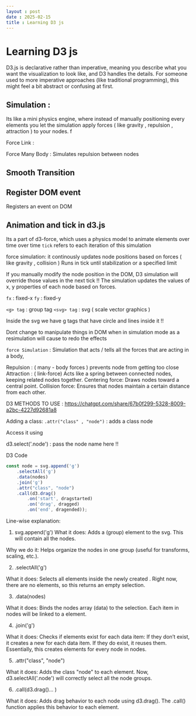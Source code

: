```yaml
---
layout : post
date : 2025-02-15
title : Learning D3 js 
---
```


# Learning D3 js 
D3.js is declarative rather than imperative, meaning you describe what you want the visualization to look like, and D3 handles the details. For someone used to more imperative approaches (like traditional programming), this might feel a bit abstract or confusing at first.

## Simulation : 

Its like a mini physics engine, where instead of manually positioning every elements you let the simulation apply forces ( like gravity , repulsion , attraction ) to your nodes. 
f

Force Link : 

Force Many Body : Simulates repulsion between nodes 


## Smooth Transition 


## Register DOM event

Registers an event on DOM 

## Animation and tick in d3.js 

Its a part of d3-force, which uses a physics model to animate elements over time over time 
`tick` refers to each iteration of this simulation 

force simulation: it continously updates node positions based on forces ( like gravity , collision ) 
Runs in tick until stabilization or a specified limit 

If you manually modify the node position in the DOM, D3 simulation will override those values in the next tick !!
The simulation updates the values of x, y properties of each node based on forces. 

`fx` : fixed-x
`fy` : fixed-y

`<g> tag` : group tag 
`<svg> tag` : svg ( scale vector graphics ) 

Inside the svg we have g tags that have circle and lines inside it !! 

Dont change to manipulate things in DOM when in simulation mode as a resimulation will cause to redo the effects  

`force Simulation` : Simulation that acts / tells all the forces that are acting in a body, 

Repulsion : ( many - body forces ) prevents node from getting too close 
Attraction : ( link-force)  Acts like a spring between connected nodes, keeping related nodes together.
Centering force: Draws nodes toward a central point.
Collision force: Ensures that nodes maintain a certain distance from each other.


D3 METHODS TO USE : https://chatgpt.com/share/67b0f299-5328-8009-a2bc-4227d92681a8

Adding a class: 
`.attr("class" , "node")` : adds a class node

Access it using 

d3.select('.node') : pass the node name here !! 



D3 Code 
```javascript
const node = svg.append('g')  
    .selectAll('g')  
    .data(nodes)  
    .join('g')  
    .attr("class", "node")  
    .call(d3.drag()  
        .on('start', dragstarted)  
        .on('drag', dragged)  
        .on('end', dragended));  
```

Line-wise explanation: 

1) svg.append('g')
What it does:
    Adds a <g> (group) element to the svg.
    This <g> will contain all the nodes.

Why we do it:
    Helps organize the nodes in one group (useful for transforms, scaling, etc.).

2) .selectAll('g')

What it does:
    Selects all <g> elements inside the newly created <g>.
    Right now, there are no <g> elements, so this returns an empty selection.

3) .data(nodes)

What it does:
    Binds the nodes array (data) to the selection.
    Each item in nodes will be linked to a <g> element.

4) .join('g')

What it does:
    Checks if <g> elements exist for each data item:
        If they don’t exist, it creates a new <g> for each data item.
        If they do exist, it reuses them.
    Essentially, this creates <g> elements for every node in nodes.

5) .attr("class", "node")

What it does:
    Adds the class "node" to each <g> element.
    Now, d3.selectAll('.node') will correctly select all the node groups.

6) .call(d3.drag()... )

What it does:
    Adds drag behavior to each node using d3.drag().
    The .call() function applies this behavior to each <g> element.














